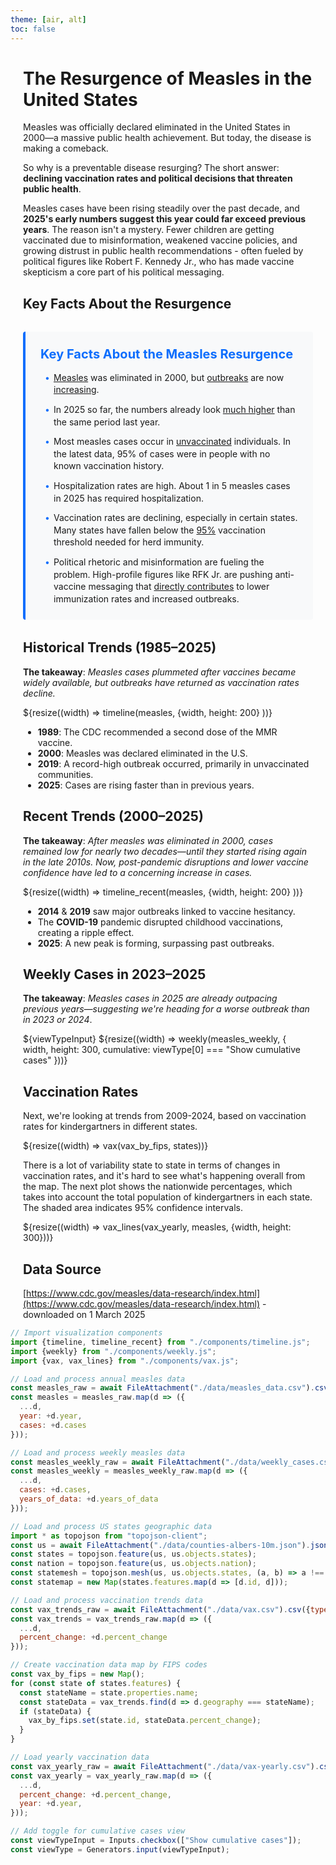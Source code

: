 ```yaml
---
theme: [air, alt]
toc: false
---
```


<style>
.content {
  max-width: 800px;
  margin: 0 auto;
  padding: 0 20px;
}

.key-points {
  background-color: #f8f9fa;
  border-left: 4px solid #0d6efd;
  border-radius: 4px;
  padding: 1.5rem;
  margin: 2rem 0;
}

.key-points h2 {
  color: #0d6efd;
  margin-top: 0;
  font-size: 1.25rem;
  margin-bottom: 1rem;
}

.key-points ul {
  list-style: none;
  padding-left: 0;
  margin-bottom: 0;
}

.key-points li {
  position: relative;
  padding-left: 1.5em;
  margin-bottom: 0.75rem;
  line-height: 1.4;
}

.key-points li:before {
  content: "•";
  position: absolute;
  left: 0.5em;
  color: #0d6efd;
}

.key-points li:last-child {
  margin-bottom: 0;
}
</style>

<!-- Main content container -->
<div class="content">

# The Resurgence of Measles in the United States

Measles was officially declared eliminated in the United States in 2000—a massive public health achievement. But today, the disease is making a comeback.

So why is a preventable disease resurging? The short answer: **declining vaccination rates and political decisions that threaten public health**.

Measles cases have been rising steadily over the past decade, and **2025's early numbers suggest this year could far exceed previous years**. The reason isn't a mystery. Fewer children are getting vaccinated due to misinformation, weakened vaccine policies, and growing distrust in public health recommendations - often fueled by political figures like Robert F. Kennedy Jr., who has made vaccine skepticism a core part of his political messaging.

## Key Facts About the Resurgence
<div class="key-points">
  <h2>Key Facts About the Measles Resurgence</h2>

  - [Measles](https://www.cdc.gov/measles/index.html) was eliminated in 2000, but [outbreaks](https://pmc.ncbi.nlm.nih.gov/articles/PMC5727570/) are now [increasing](https://www.kff.org/quick-take/u-s-measles-outbreaks-a-new-abnormal-in-a-time-of-vaccine-hesitancy/). 
  - In 2025 so far, the numbers already look [much higher](https://www.cdc.gov/measles/data-research/index.html) than the same period last year.
  - Most measles cases occur in [unvaccinated](https://www.cidrap.umn.edu/measles/texas-measles-outbreak-rises-146-cases) individuals. In the latest data, 95% of cases were in people with no known vaccination history.
  - Hospitalization rates are high. About 1 in 5 measles cases in 2025 has required hospitalization.
  - Vaccination rates are declining, especially in certain states. Many states have fallen below the [95%](https://time.com/7262314/measles-cases-united-states-rise-worldwide-outlook/) vaccination threshold needed for herd immunity.
  - Political rhetoric and misinformation are fueling the problem. High-profile figures like RFK Jr. are pushing anti-vaccine messaging that [directly contributes](https://www.health.ny.gov/press/releases/2025/2025-02-27_measles.htm) to lower immunization rates and increased outbreaks.

</div>

## Historical Trends (1985–2025)
**The takeaway**: *Measles cases plummeted after vaccines became widely available, but outbreaks have returned as vaccination rates decline.*

<div class="card">
${resize((width) => timeline(measles, {width, height: 200} ))}
</div>

- **1989**: The CDC recommended a second dose of the MMR vaccine.
- **2000**: Measles was declared eliminated in the U.S.
- **2019**: A record-high outbreak occurred, primarily in unvaccinated communities.
- **2025**: Cases are rising faster than in previous years.

## Recent Trends (2000–2025)
**The takeaway**: *After measles was eliminated in 2000, cases remained low for nearly two decades—until they started rising again in the late 2010s. Now, post-pandemic disruptions and lower vaccine confidence have led to a concerning increase in cases.*

<div class="card">
${resize((width) => timeline_recent(measles, {width, height: 200} ))}
</div>

- **2014** & **2019** saw major outbreaks linked to vaccine hesitancy.
- The **COVID-19** pandemic disrupted childhood vaccinations, creating a ripple effect.
- **2025**: A new peak is forming, surpassing past outbreaks.

## Weekly Cases in 2023–2025
**The takeaway**: *Measles cases in 2025 are already outpacing previous years—suggesting we're heading for a worse outbreak than in 2023 or 2024*.

<div class="card">
  ${viewTypeInput}
  ${resize((width) => weekly(measles_weekly, {
    width, 
    height: 300, 
    cumulative: viewType[0] === "Show cumulative cases"
  }))}
</div>

## Vaccination Rates
Next, we're looking at trends from 2009-2024, based on vaccination rates for kindergartners in different states. 

<div class="card">
${resize((width) => vax(vax_by_fips, states))}
</div>

There is a lot of variability state to state in terms of changes in vaccination rates, and it's hard to see what's happening overall from the map. The next plot shows the nationwide percentages, which takes into account the total population of kindergartners in each state. The shaded area indicates 95% confidence intervals.

<div class="card">
${resize((width) => vax_lines(vax_yearly, measles, {width, height: 300}))}
</div>

## Data Source
[https://www.cdc.gov/measles/data-research/index.html](https://www.cdc.gov/measles/data-research/index.html) - downloaded on 1 March 2025

</div>

<!-- Technical Implementation -->
```js
// Import visualization components
import {timeline, timeline_recent} from "./components/timeline.js";
import {weekly} from "./components/weekly.js";
import {vax, vax_lines} from "./components/vax.js";

// Load and process annual measles data
const measles_raw = await FileAttachment("./data/measles_data.csv").csv({typed: true});
const measles = measles_raw.map(d => ({
  ...d,
  year: +d.year,
  cases: +d.cases
}));

// Load and process weekly measles data
const measles_weekly_raw = await FileAttachment("./data/weekly_cases.csv").csv({typed:true});
const measles_weekly = measles_weekly_raw.map(d => ({
  ...d,
  cases: +d.cases,
  years_of_data: +d.years_of_data
}));

// Load and process US states geographic data
import * as topojson from "topojson-client";
const us = await FileAttachment("./data/counties-albers-10m.json").json();
const states = topojson.feature(us, us.objects.states);
const nation = topojson.feature(us, us.objects.nation);
const statemesh = topojson.mesh(us, us.objects.states, (a, b) => a !== b);
const statemap = new Map(states.features.map(d => [d.id, d]));

// Load and process vaccination trends data
const vax_trends_raw = await FileAttachment("./data/vax.csv").csv({typed:true});
const vax_trends = vax_trends_raw.map(d => ({
  ...d,
  percent_change: +d.percent_change
}));

// Create vaccination data map by FIPS codes
const vax_by_fips = new Map();
for (const state of states.features) {
  const stateName = state.properties.name;
  const stateData = vax_trends.find(d => d.geography === stateName);
  if (stateData) {
    vax_by_fips.set(state.id, stateData.percent_change);
  }
}

// Load yearly vaccination data
const vax_yearly_raw = await FileAttachment("./data/vax-yearly.csv").csv({typed:true});
const vax_yearly = vax_yearly_raw.map(d => ({
  ...d, 
  percent_change: +d.percent_change,
  year: +d.year,
}));

// Add toggle for cumulative cases view
const viewTypeInput = Inputs.checkbox(["Show cumulative cases"]);
const viewType = Generators.input(viewTypeInput);
```



